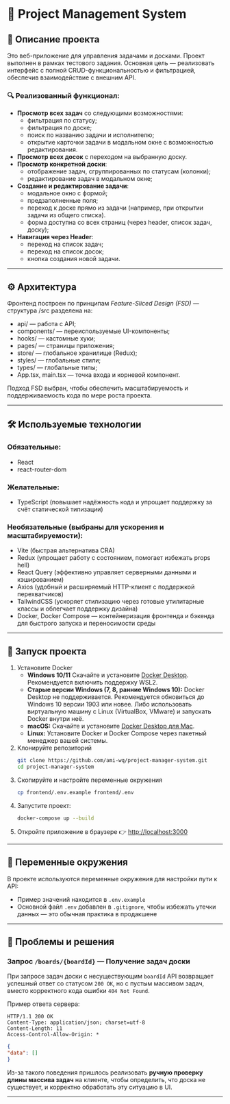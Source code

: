 # 📌 Project Management System

## 🧩 Описание проекта

Это веб-приложение для управления задачами и досками. Проект выполнен в рамках тестового задания. Основная цель — реализовать интерфейс с полной CRUD-функциональностью и фильтрацией, обеспечив взаимодействие с внешним API.

### 🔍 Реализованный функционал:
- **Просмотр всех задач** со следующими возможностями:
  - фильтрация по статусу;
  - фильтрация по доске;
  - поиск по названию задачи и исполнителю;
  - открытие карточки задачи в модальном окне с возможностью редактирования.
- **Просмотр всех досок** с переходом на выбранную доску.
- **Просмотр конкретной доски**:
  - отображение задач, сгруппированных по статусам (колонки);
  - редактирование задач в модальном окне;
- **Создание и редактирование задачи**:
   - модальное окно с формой;
   - предзаполненные поля;
   - переход к доске прямо из задачи (например, при открытии задачи из общего списка).
   - форма доступна со всех страниц (через header, список задач, доску);
- **Навигация через Header**:
  - переход на список задач;
  - переход на список досок;
  - кнопка создания новой задачи.

---

## ⚙️ Архитектура

Фронтенд построен по принципам *Feature-Sliced Design (FSD)* — структура /src разделена на:

- api/ — работа с API;
- components/ — переиспользуемые UI-компоненты;
- hooks/ — кастомные хуки;
- pages/ — страницы приложения;
- store/ — глобальное хранилище (Redux);
- styles/ — глобальные стили;
- types/ — глобальные типы;
- App.tsx, main.tsx — точка входа и корневой компонент.

Подход FSD выбран, чтобы обеспечить масштабируемость и поддерживаемость кода по мере роста проекта.

---

## 🛠️ Используемые технологии

### Обязательные:
- React
- react-router-dom

### Желательные:
- TypeScript (повышает надёжность кода и упрощает поддержку за счёт статической типизации)

### Необязательные (выбраны для ускорения и масштабируемости):
- Vite (быстрая альтернатива CRA)
- Redux (упрощает работу с состоянием, помогает избежать props hell)
- React Query (эффективно управляет серверными данными и кэшированием)
- Axios (удобный и расширяемый HTTP-клиент с поддержкой перехватчиков)
- TailwindCSS (ускоряет стилизацию через готовые утилитарные классы и облегчает поддержку дизайна)
- Docker, Docker Compose — контейнеризация фронтенда и бэкенда для быстрого запуска и переносимости среды

---

## 🚀 Запуск проекта

1. Установите Docker
   - **Windows 10/11**
     Скачайте и установите [Docker Desktop](https://www.docker.com/products/docker-desktop/).
     Рекомендуется включить поддержку WSL2.
   - **Старые версии Windows (7, 8, ранние Windows 10):**
     Docker Desktop не поддерживается. Рекомендуется обновиться до Windows 10 версии 1903 или новее. Либо использовать виртуальную машину с Linux (VirtualBox, VMware) и запускать Docker внутри неё.
   - **macOS:**
     Скачайте и установите [Docker Desktop для Mac](https://www.docker.com/products/docker-desktop/).
   - **Linux:**
     Установите Docker и Docker Compose через пакетный менеджер вашей системы.
2. Клонируйте репозиторий
   ```bash
   git clone https://github.com/ami-wq/project-manager-system.git
   cd project-manager-system
   ```
3. Скопируйте и настройте переменные окружения
   ```bash
   cp frontend/.env.example frontend/.env
   ```
4. Запустите проект:
   ```bash
   docker-compose up --build
   ```
5. Откройте приложение в браузере
   👉 [http://localhost:3000](http://localhost:3000)

---

## 🔐 Переменные окружения

В проекте используются переменные окружения для настройки пути к API:

* Пример значений находится в `.env.example`
* Основной файл `.env` добавлен в `.gitignore`, чтобы избежать утечки данных — это обычная практика в продакшене

---

## 🚧 Проблемы и решения

### Запрос `/boards/{boardId}` — Получение задач доски

При запросе задач доски с несуществующим `boardId` API возвращает успешный ответ со статусом `200 OK`, но с пустым массивом задач, вместо корректного кода ошибки `404 Not Found`.

Пример ответа сервера:

```http
HTTP/1.1 200 OK
Content-Type: application/json; charset=utf-8
Content-Length: 11
Access-Control-Allow-Origin: *
```

```json
{
"data": []
}
```

Из-за такого поведения пришлось реализовать **ручную проверку длины массива задач** на клиенте, чтобы определить, что доска не существует, и корректно обработать эту ситуацию в UI.

---
